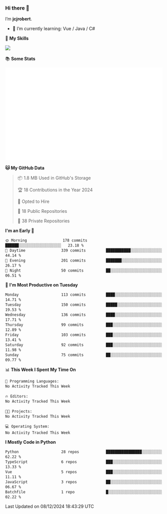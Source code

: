 ### Hi there 👋

I’m **jcjrobert**.

- 🌱 I’m currently learning: Vue / Java / C#

🌟 **My Skills**

![](https://img.shields.io/badge/-Python-3e74a2?style=flat-square&logo=Python&logoColor=fff)

📚 **Some Stats**

![](https://github.com/jcjrobert/github-stats/blob/master/generated/overview.svg)

<!--START_SECTION:waka-->
**🐱 My GitHub Data** 

> 📦 1.8 MB Used in GitHub's Storage 
 > 
> 🏆 18 Contributions in the Year 2024
 > 
> 💼 Opted to Hire
 > 
> 📜 18 Public Repositories 
 > 
> 🔑 38 Private Repositories 
 > 
**I'm an Early 🐤** 

```text
🌞 Morning                178 commits         ██████░░░░░░░░░░░░░░░░░░░   23.18 % 
🌆 Daytime                339 commits         ███████████░░░░░░░░░░░░░░   44.14 % 
🌃 Evening                201 commits         ███████░░░░░░░░░░░░░░░░░░   26.17 % 
🌙 Night                  50 commits          ██░░░░░░░░░░░░░░░░░░░░░░░   06.51 % 
```
📅 **I'm Most Productive on Tuesday** 

```text
Monday                   113 commits         ████░░░░░░░░░░░░░░░░░░░░░   14.71 % 
Tuesday                  150 commits         █████░░░░░░░░░░░░░░░░░░░░   19.53 % 
Wednesday                136 commits         ████░░░░░░░░░░░░░░░░░░░░░   17.71 % 
Thursday                 99 commits          ███░░░░░░░░░░░░░░░░░░░░░░   12.89 % 
Friday                   103 commits         ███░░░░░░░░░░░░░░░░░░░░░░   13.41 % 
Saturday                 92 commits          ███░░░░░░░░░░░░░░░░░░░░░░   11.98 % 
Sunday                   75 commits          ██░░░░░░░░░░░░░░░░░░░░░░░   09.77 % 
```


📊 **This Week I Spent My Time On** 

```text
💬 Programming Languages: 
No Activity Tracked This Week

🔥 Editors: 
No Activity Tracked This Week

🐱‍💻 Projects: 
No Activity Tracked This Week

💻 Operating System: 
No Activity Tracked This Week
```

**I Mostly Code in Python** 

```text
Python                   28 repos            ████████████████░░░░░░░░░   62.22 % 
TypeScript               6 repos             ███░░░░░░░░░░░░░░░░░░░░░░   13.33 % 
Vue                      5 repos             ███░░░░░░░░░░░░░░░░░░░░░░   11.11 % 
JavaScript               3 repos             ██░░░░░░░░░░░░░░░░░░░░░░░   06.67 % 
Batchfile                1 repo              █░░░░░░░░░░░░░░░░░░░░░░░░   02.22 % 
```




 Last Updated on 08/12/2024 18:43:29 UTC
<!--END_SECTION:waka-->
